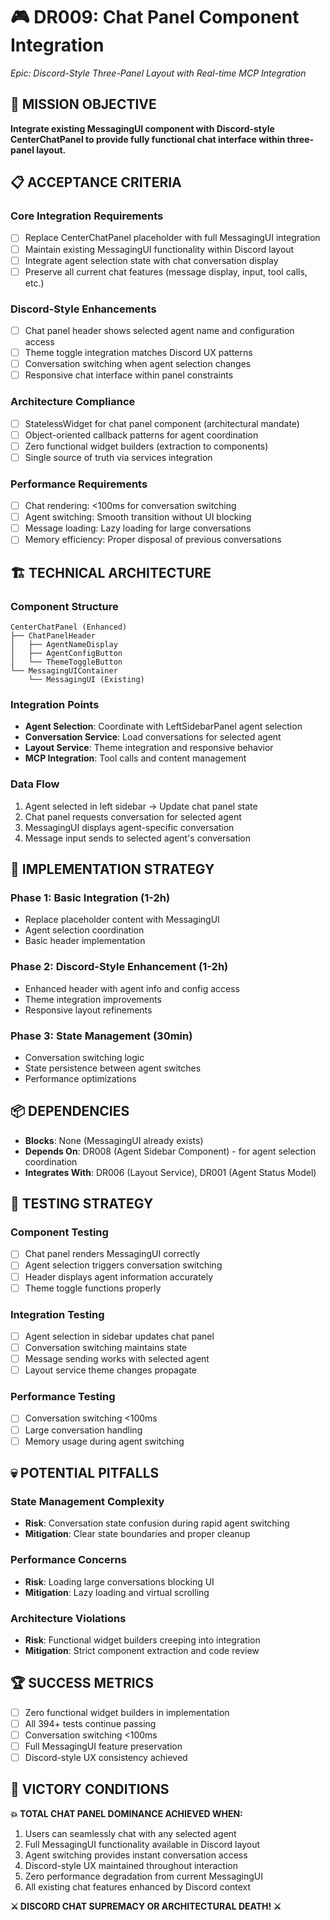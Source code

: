 # 🎮 DR009: Chat Panel Component Integration
*Epic: Discord-Style Three-Panel Layout with Real-time MCP Integration*

## 🎯 MISSION OBJECTIVE
**Integrate existing MessagingUI component with Discord-style CenterChatPanel to provide fully functional chat interface within three-panel layout.**

## 📋 ACCEPTANCE CRITERIA

### Core Integration Requirements
- [ ] Replace CenterChatPanel placeholder with full MessagingUI integration
- [ ] Maintain existing MessagingUI functionality within Discord layout
- [ ] Integrate agent selection state with chat conversation display
- [ ] Preserve all current chat features (message display, input, tool calls, etc.)

### Discord-Style Enhancements
- [ ] Chat panel header shows selected agent name and configuration access
- [ ] Theme toggle integration matches Discord UX patterns
- [ ] Conversation switching when agent selection changes
- [ ] Responsive chat interface within panel constraints

### Architecture Compliance
- [ ] StatelessWidget for chat panel component (architectural mandate)
- [ ] Object-oriented callback patterns for agent coordination
- [ ] Zero functional widget builders (extraction to components)
- [ ] Single source of truth via services integration

### Performance Requirements
- [ ] Chat rendering: <100ms for conversation switching
- [ ] Agent switching: Smooth transition without UI blocking
- [ ] Message loading: Lazy loading for large conversations
- [ ] Memory efficiency: Proper disposal of previous conversations

## 🏗️ TECHNICAL ARCHITECTURE

### Component Structure
```
CenterChatPanel (Enhanced)
├── ChatPanelHeader
│   ├── AgentNameDisplay
│   ├── AgentConfigButton
│   └── ThemeToggleButton
└── MessagingUIContainer
    └── MessagingUI (Existing)
```

### Integration Points
- **Agent Selection**: Coordinate with LeftSidebarPanel agent selection
- **Conversation Service**: Load conversations for selected agent
- **Layout Service**: Theme integration and responsive behavior
- **MCP Integration**: Tool calls and content management

### Data Flow
1. Agent selected in left sidebar → Update chat panel state
2. Chat panel requests conversation for selected agent
3. MessagingUI displays agent-specific conversation
4. Message input sends to selected agent's conversation

## 🔧 IMPLEMENTATION STRATEGY

### Phase 1: Basic Integration (1-2h)
- Replace placeholder content with MessagingUI
- Agent selection coordination
- Basic header implementation

### Phase 2: Discord-Style Enhancement (1-2h)
- Enhanced header with agent info and config access
- Theme integration improvements
- Responsive layout refinements

### Phase 3: State Management (30min)
- Conversation switching logic
- State persistence between agent switches
- Performance optimizations

## 📦 DEPENDENCIES
- **Blocks**: None (MessagingUI already exists)
- **Depends On**: DR008 (Agent Sidebar Component) - for agent selection coordination
- **Integrates With**: DR006 (Layout Service), DR001 (Agent Status Model)

## 🧪 TESTING STRATEGY

### Component Testing
- [ ] Chat panel renders MessagingUI correctly
- [ ] Agent selection triggers conversation switching
- [ ] Header displays agent information accurately
- [ ] Theme toggle functions properly

### Integration Testing
- [ ] Agent selection in sidebar updates chat panel
- [ ] Conversation switching maintains state
- [ ] Message sending works with selected agent
- [ ] Layout service theme changes propagate

### Performance Testing
- [ ] Conversation switching <100ms
- [ ] Large conversation handling
- [ ] Memory usage during agent switching

## 💀 POTENTIAL PITFALLS

### State Management Complexity
- **Risk**: Conversation state confusion during rapid agent switching
- **Mitigation**: Clear state boundaries and proper cleanup

### Performance Concerns
- **Risk**: Loading large conversations blocking UI
- **Mitigation**: Lazy loading and virtual scrolling

### Architecture Violations
- **Risk**: Functional widget builders creeping into integration
- **Mitigation**: Strict component extraction and code review

## 🏆 SUCCESS METRICS
- [ ] Zero functional widget builders in implementation
- [ ] All 394+ tests continue passing
- [ ] Conversation switching <100ms
- [ ] Full MessagingUI feature preservation
- [ ] Discord-style UX consistency achieved

## 🎯 VICTORY CONDITIONS
**💥 TOTAL CHAT PANEL DOMINANCE ACHIEVED WHEN:**
1. Users can seamlessly chat with any selected agent
2. Full MessagingUI functionality available in Discord layout
3. Agent switching provides instant conversation access
4. Discord-style UX maintained throughout interaction
5. Zero performance degradation from current MessagingUI
6. All existing chat features enhanced by Discord context

**⚔️ DISCORD CHAT SUPREMACY OR ARCHITECTURAL DEATH! ⚔️** 